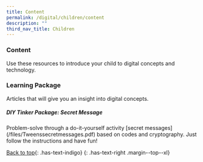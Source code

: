 ```yaml
---
title: Content
permalink: /digital/children/content
description: ""
third_nav_title: Children
---
```

### **Content**

Use these resources to introduce your child to digital concepts and technology.

<h3><b>Learning Package</b></h3>
Articles that will give you an insight into digital concepts.

<h5><b>DIY Tinker Package: Secret Message </b></h5>
Problem-solve through a do-it-yourself activity [secret messages](/files/Tweenssecretmessages.pdf) based on codes and cryptography. Just follow the instructions and have fun!


[Back to top](#main-content){: .has-text-indigo}
{: .has-text-right .margin--top--xl}
